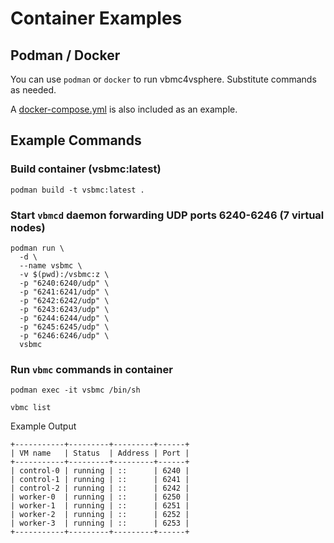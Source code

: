 # Container Examples

## Podman / Docker

You can use `podman` or `docker` to run vbmc4vsphere. Substitute commands as needed.

A [docker-compose.yml](docker-compose.yml) is also included as an example.

## Example Commands

### Build container (vsbmc:latest)
```
podman build -t vsbmc:latest .
```

### Start `vbmcd` daemon forwarding UDP ports 6240-6246 (7 virtual nodes)
```
podman run \
  -d \
  --name vsbmc \
  -v $(pwd):/vsbmc:z \
  -p "6240:6240/udp" \
  -p "6241:6241/udp" \
  -p "6242:6242/udp" \
  -p "6243:6243/udp" \
  -p "6244:6244/udp" \
  -p "6245:6245/udp" \
  -p "6246:6246/udp" \
  vsbmc
```

### Run `vbmc` commands in container
```
podman exec -it vsbmc /bin/sh

vbmc list
```

Example Output
```
+-----------+---------+---------+------+
| VM name   | Status  | Address | Port |
+-----------+---------+---------+------+
| control-0 | running | ::      | 6240 |
| control-1 | running | ::      | 6241 |
| control-2 | running | ::      | 6242 |
| worker-0  | running | ::      | 6250 |
| worker-1  | running | ::      | 6251 |
| worker-2  | running | ::      | 6252 |
| worker-3  | running | ::      | 6253 |
+-----------+---------+---------+------+
```
